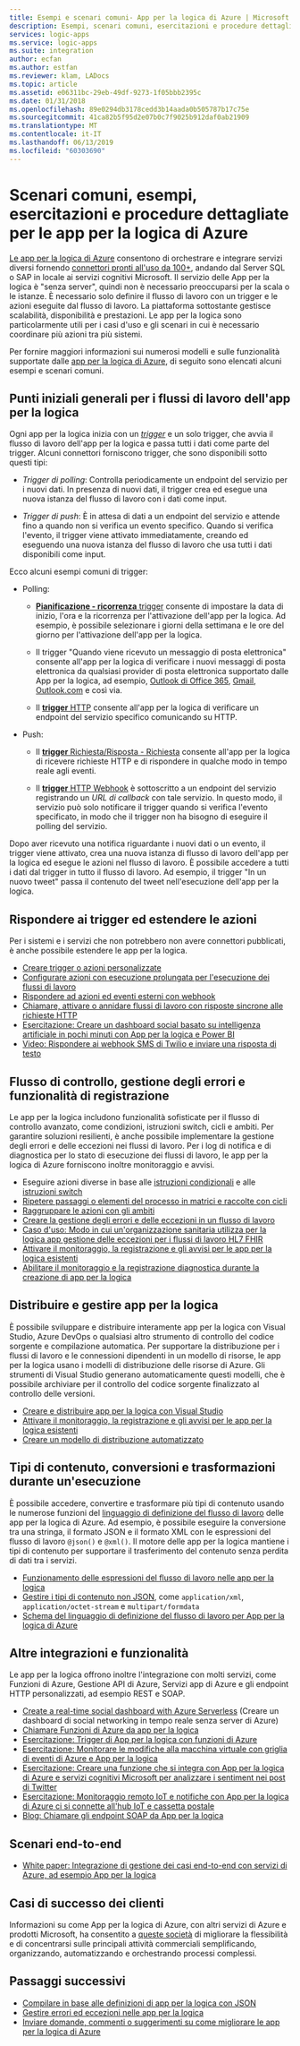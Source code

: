 ```yaml
---
title: Esempi e scenari comuni- App per la logica di Azure | Microsoft Docs
description: Esempi, scenari comuni, esercitazioni e procedure dettagliate per le app per la logica di Azure
services: logic-apps
ms.service: logic-apps
ms.suite: integration
author: ecfan
ms.author: estfan
ms.reviewer: klam, LADocs
ms.topic: article
ms.assetid: e06311bc-29eb-49df-9273-1f05bbb2395c
ms.date: 01/31/2018
ms.openlocfilehash: 89e0294db3178cedd3b14aada0b505787b17c75e
ms.sourcegitcommit: 41ca82b5f95d2e07b0c7f9025b912daf0ab21909
ms.translationtype: MT
ms.contentlocale: it-IT
ms.lasthandoff: 06/13/2019
ms.locfileid: "60303690"
---
```

# <a name="common-scenarios-examples-tutorials-and-walkthroughs-for-azure-logic-apps"></a>Scenari comuni, esempi, esercitazioni e procedure dettagliate per le app per la logica di Azure

[Le app per la logica di Azure](../logic-apps/logic-apps-overview.md) consentono di orchestrare e integrare servizi diversi fornendo [connettori pronti all'uso da 100+](../connectors/apis-list.md), andando dal Server SQL o SAP in locale ai servizi cognitivi Microsoft. Il servizio delle App per la logica è "senza server", quindi non è necessario preoccuparsi per la scala o le istanze. È necessario solo definire il flusso di lavoro con un trigger e le azioni eseguite dal flusso di lavoro. La piattaforma sottostante gestisce scalabilità, disponibilità e prestazioni. Le app per la logica sono particolarmente utili per i casi d'uso e gli scenari in cui è necessario coordinare più azioni tra più sistemi.

Per fornire maggiori informazioni sui numerosi modelli e sulle funzionalità supportate dalle [app per la logica di Azure](../logic-apps/logic-apps-overview.md), di seguito sono elencati alcuni esempi e scenari comuni.

## <a name="popular-starting-points-for-logic-app-workflows"></a>Punti iniziali generali per i flussi di lavoro dell'app per la logica

Ogni app per la logica inizia con un [*trigger*](../logic-apps/logic-apps-overview.md#logic-app-concepts) e un solo trigger, che avvia il flusso di lavoro dell'app per la logica e passa tutti i dati come parte del trigger. Alcuni connettori forniscono trigger, che sono disponibili sotto questi tipi:

* *Trigger di polling*: Controlla periodicamente un endpoint del servizio per i nuovi dati. In presenza di nuovi dati, il trigger crea ed esegue una nuova istanza del flusso di lavoro con i dati come input.

* *Trigger di push*: È in attesa di dati a un endpoint del servizio e attende fino a quando non si verifica un evento specifico. Quando si verifica l'evento, il trigger viene attivato immediatamente, creando ed eseguendo una nuova istanza del flusso di lavoro che usa tutti i dati disponibili come input.

Ecco alcuni esempi comuni di trigger:

* Polling: 

  * [**Pianificazione - ricorrenza** trigger](../connectors/connectors-native-recurrence.md) consente di impostare la data di inizio, l'ora e la ricorrenza per l'attivazione dell'app per la logica. 
  Ad esempio, è possibile selezionare i giorni della settimana e le ore del giorno per l'attivazione dell'app per la logica.

  * Il trigger "Quando viene ricevuto un messaggio di posta elettronica" consente all'app per la logica di verificare i nuovi messaggi di posta elettronica da qualsiasi provider di posta elettronica supportato dalle App per la logica, ad esempio, [Outlook di Office 365](../connectors/connectors-create-api-office365-outlook.md), [Gmail](https://docs.microsoft.com/connectors/gmail/), [Outlook.com](https://docs.microsoft.com/connectors/outlook/) e così via.

  * Il [**trigger** HTTP](../connectors/connectors-native-http.md) consente all'app per la logica di verificare un endpoint del servizio specifico comunicando su HTTP.
  
* Push:

  * Il [**trigger** Richiesta/Risposta - Richiesta](../connectors/connectors-native-reqres.md) consente all'app per la logica di ricevere richieste HTTP e di rispondere in qualche modo in tempo reale agli eventi.

  * Il [**trigger** HTTP Webhook](../connectors/connectors-native-webhook.md) è sottoscritto a un endpoint del servizio registrando un *URL di callback* con tale servizio. 
  In questo modo, il servizio può solo notificare il trigger quando si verifica l'evento specificato, in modo che il trigger non ha bisogno di eseguire il polling del servizio.

Dopo aver ricevuto una notifica riguardante i nuovi dati o un evento, il trigger viene attivato, crea una nuova istanza di flusso di lavoro dell'app per la logica ed esegue le azioni nel flusso di lavoro. È possibile accedere a tutti i dati dal trigger in tutto il flusso di lavoro. Ad esempio, il trigger "In un nuovo tweet" passa il contenuto del tweet nell'esecuzione dell'app per la logica. 

## <a name="respond-to-triggers-and-extend-actions"></a>Rispondere ai trigger ed estendere le azioni

Per i sistemi e i servizi che non potrebbero non avere connettori pubblicati, è anche possibile estendere le app per la logica.

* [Creare trigger o azioni personalizzate](../logic-apps/logic-apps-create-api-app.md)
* [Configurare azioni con esecuzione prolungata per l'esecuzione dei flussi di lavoro](../logic-apps/logic-apps-create-api-app.md)
* [Rispondere ad azioni ed eventi esterni con webhook](../logic-apps/logic-apps-create-api-app.md)
* [Chiamare, attivare o annidare flussi di lavoro con risposte sincrone alle richieste HTTP](../logic-apps/logic-apps-http-endpoint.md)
* [Esercitazione: Creare un dashboard social basato su intelligenza artificiale in pochi minuti con App per la logica e Power BI](https://aka.ms/logicappsdemo)
* [Video: Rispondere ai webhook SMS di Twilio e inviare una risposta di testo](https://channel9.msdn.com/Blogs/Windows-Azure/Azure-Logic-Apps-Walkthrough-Webhook-Functions-and-an-SMS-Bot)

## <a name="control-flow-error-handling-and-logging-capabilities"></a>Flusso di controllo, gestione degli errori e funzionalità di registrazione

Le app per la logica includono funzionalità sofisticate per il flusso di controllo avanzato, come condizioni, istruzioni switch, cicli e ambiti. Per garantire soluzioni resilienti, è anche possibile implementare la gestione degli errori e delle eccezioni nei flussi di lavoro. Per i log di notifica e di diagnostica per lo stato di esecuzione dei flussi di lavoro, le app per la logica di Azure forniscono inoltre monitoraggio e avvisi.

* Eseguire azioni diverse in base alle [istruzioni condizionali](../logic-apps/logic-apps-control-flow-conditional-statement.md) e alle [istruzioni switch](../logic-apps/logic-apps-control-flow-switch-statement.md)
* [Ripetere passaggi o elementi del processo in matrici e raccolte con cicli](../logic-apps/logic-apps-control-flow-loops.md)
* [Raggruppare le azioni con gli ambiti](../logic-apps/logic-apps-control-flow-run-steps-group-scopes.md)
* [Creare la gestione degli errori e delle eccezioni in un flusso di lavoro](../logic-apps/logic-apps-exception-handling.md)
* [Caso d'uso: Modo in cui un'organizzazione sanitaria utilizza per la logica app gestione delle eccezioni per i flussi di lavoro HL7 FHIR](../logic-apps/logic-apps-scenario-error-and-exception-handling.md)
* [Attivare il monitoraggio, la registrazione e gli avvisi per le app per la logica esistenti](../logic-apps/logic-apps-monitor-your-logic-apps.md)
* [Abilitare il monitoraggio e la registrazione diagnostica durante la creazione di app per la logica](../logic-apps/logic-apps-monitor-your-logic-apps-oms.md)

## <a name="deploy-and-manage-logic-apps"></a>Distribuire e gestire app per la logica

È possibile sviluppare e distribuire interamente app per la logica con Visual Studio, Azure DevOps o qualsiasi altro strumento di controllo del codice sorgente e compilazione automatica. Per supportare la distribuzione per i flussi di lavoro e le connessioni dipendenti in un modello di risorse, le app per la logica usano i modelli di distribuzione delle risorse di Azure. Gli strumenti di Visual Studio generano automaticamente questi modelli, che è possibile archiviare per il controllo del codice sorgente finalizzato al controllo delle versioni.

* [Creare e distribuire app per la logica con Visual Studio](../logic-apps/quickstart-create-logic-apps-with-visual-studio.md)
* [Attivare il monitoraggio, la registrazione e gli avvisi per le app per la logica esistenti](../logic-apps/logic-apps-monitor-your-logic-apps.md)
* [Creare un modello di distribuzione automatizzato](../logic-apps/logic-apps-create-deploy-template.md)

## <a name="content-types-conversions-and-transformations-within-a-run"></a>Tipi di contenuto, conversioni e trasformazioni durante un'esecuzione

È possibile accedere, convertire e trasformare più tipi di contenuto usando le numerose funzioni del [linguaggio di definizione del flusso di lavoro](https://aka.ms/logicappsdocs) delle app per la logica di Azure. Ad esempio, è possibile eseguire la conversione tra una stringa, il formato JSON e il formato XML con le espressioni del flusso di lavoro `@json()` e `@xml()`. Il motore delle app per la logica mantiene i tipi di contenuto per supportare il trasferimento del contenuto senza perdita di dati tra i servizi.

* [Funzionamento delle espressioni del flusso di lavoro nelle app per la logica](../logic-apps/logic-apps-author-definitions.md)
* [Gestire i tipi di contenuto non JSON](../logic-apps/logic-apps-content-type.md), come `application/xml`, `application/octet-stream` e `multipart/formdata`
* [Schema del linguaggio di definizione del flusso di lavoro per App per la logica di Azure](https://aka.ms/logicappsdocs)

## <a name="other-integrations-and-capabilities"></a>Altre integrazioni e funzionalità

Le app per la logica offrono inoltre l'integrazione con molti servizi, come Funzioni di Azure, Gestione API di Azure, Servizi app di Azure e gli endpoint HTTP personalizzati, ad esempio REST e SOAP.

* [Create a real-time social dashboard with Azure Serverless](../logic-apps/logic-apps-scenario-social-serverless.md) (Creare un dashboard di social networking in tempo reale senza server di Azure)
* [Chiamare Funzioni di Azure da app per la logica](../logic-apps/logic-apps-azure-functions.md)
* [Esercitazione: Trigger di App per la logica con funzioni di Azure](../logic-apps/logic-apps-scenario-function-sb-trigger.md)
* [Esercitazione: Monitorare le modifiche alla macchina virtuale con griglia di eventi di Azure e App per la logica](../event-grid/monitor-virtual-machine-changes-event-grid-logic-app.md)
* [Esercitazione: Creare una funzione che si integra con App per la logica di Azure e servizi cognitivi Microsoft per analizzare i sentiment nei post di Twitter](../azure-functions/functions-twitter-email.md)
* [Esercitazione: Monitoraggio remoto IoT e notifiche con App per la logica di Azure ci si connette all'hub IoT e cassetta postale](../iot-hub/iot-hub-monitoring-notifications-with-azure-logic-apps.md)
* [Blog: Chiamare gli endpoint SOAP da App per la logica](https://blogs.msdn.microsoft.com/logicapps/2016/04/07/using-soap-services-with-logic-apps/)

## <a name="end-to-end-scenarios"></a>Scenari end-to-end

* [White paper: Integrazione di gestione dei casi end-to-end con servizi di Azure, ad esempio App per la logica](https://aka.ms/enterprise-integration-e2e-case-management-utilities-logic-apps)

## <a name="customer-stories"></a>Casi di successo dei clienti

Informazioni su come App per la logica di Azure, con altri servizi di Azure e prodotti Microsoft, ha consentito a [queste società](https://aka.ms/logic-apps-customer-stories) di migliorare la flessibilità e di concentrarsi sulle principali attività commerciali semplificando, organizzando, automatizzando e orchestrando processi complessi.

## <a name="next-steps"></a>Passaggi successivi

* [Compilare in base alle definizioni di app per la logica con JSON](../logic-apps/logic-apps-author-definitions.md)
* [Gestire errori ed eccezioni nelle app per la logica](../logic-apps/logic-apps-exception-handling.md)
* [Inviare domande, commenti o suggerimenti su come migliorare le app per la logica di Azure](https://feedback.azure.com/forums/287593-logic-apps)
